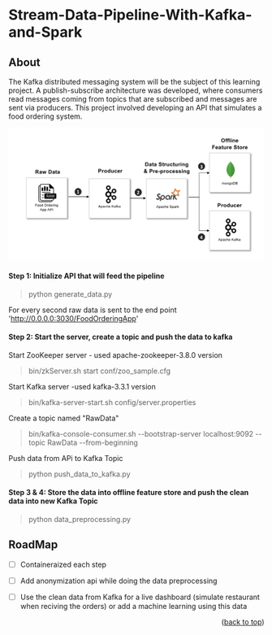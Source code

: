 # Stream-Data-Pipeline-With-Kafka-and-Spark

<a name="readme-top"></a>


<div align="left">

<!-- ABOUT THE PROJECT -->
## About
  
The Kafka distributed messaging system will be the subject of this learning project. A publish-subscribe architecture was developed, where consumers read messages coming from topics that are subscribed and messages are sent via producers. This project involved developing an API that simulates a food ordering system.

<a>
  <img src="src/img/diagram.png" alt="diagram">
</a>

#### Step 1: Initialize API that will feed the pipeline

> python generate_data.py 

For every second raw data is sent to the end point 'http://0.0.0.0:3030/FoodOrderingApp'

#### Step 2: Start the server, create a topic and push the data to kafka

Start ZooKeeper server - used apache-zookeeper-3.8.0 version
> bin/zkServer.sh start conf/zoo_sample.cfg

Start Kafka server -used kafka-3.3.1 version
> bin/kafka-server-start.sh config/server.properties

Create a topic named "RawData"
> bin/kafka-console-consumer.sh --bootstrap-server localhost:9092 --topic RawData --from-beginning

Push data from APi to Kafka Topic
> python push_data_to_kafka.py

#### Step 3 & 4: Store the data into offline feature store and push the clean data into new Kafka Topic

> python data_preprocessing.py


<!-- ROADMAP -->
## RoadMap

 * [ ] Containeraized each step
 * [ ] Add anonymization api while doing the data preprocessing
 * [ ] Use the clean data from Kafka for a live dashboard (simulate restaurant when reciving the orders) or add a machine learning using this data


<p align="right">(<a href="#readme-top">back to top</a>)</p>

